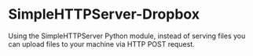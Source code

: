 # SimpleHTTPServer-Dropbox
Using the SimpleHTTPServer Python module, instead of serving files you can upload files to your machine via HTTP POST request.
